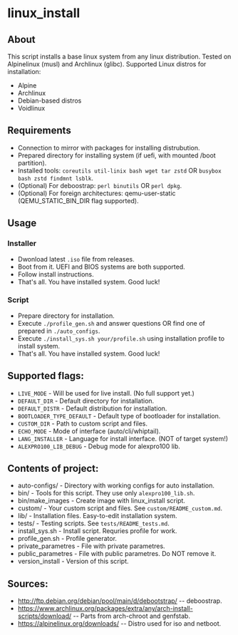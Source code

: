 linux_install
=============

## About
This script installs a base linux system from any linux distribution.
Tested on Alpinelinux (musl) and Archlinux (glibc).
Supported Linux distros for installation:
* Alpine
* Archlinux
* Debian-based distros
* Voidlinux

## Requirements
* Connection to mirror with packages for installing distrubution.
* Prepared directory for installing system (if uefi, with mounted /boot partition).
* Installed tools: `coreutils util-linix bash wget tar zstd` OR `busybox bash zstd findmnt lsblk`.
* (Optional) For deboostrap: `perl binutils` OR `perl dpkg`.
* (Optional) For foreign architectures: qemu-user-static (QEMU_STATIC_BIN_DIR flag supported).

## Usage
### Installer
* Dwonload latest `.iso` file from releases.
* Boot from it. UEFI and BIOS systems are both supported.
* Follow install instructions.
* That's all. You have installed system. Good luck!

### Script
* Prepare directory for installation.
* Execute `./profile_gen.sh` and answer questions OR find one of prepared in `./auto_configs`.
* Execute `./install_sys.sh your/profile.sh` using installation profile to install system.
* That's all. You have installed system. Good luck!

## Supported flags:
* `LIVE_MODE` - Will be used for live install. (No full support yet.)
* `DEFAULT_DIR` - Default directory for installation.
* `DEFAULT_DISTR` - Default distribution for installation.
* `BOOTLOADER_TYPE_DEFAULT` - Default type of bootloader for installation.
* `CUSTOM_DIR` - Path to custom script and files.
* `ECHO_MODE` - Mode of interface (auto/cli/whiptail).
* `LANG_INSTALLER` - Language for install interface. (NOT of target system!)
* `ALEXPRO100_LIB_DEBUG` - Debug mode for alexpro100 lib.

## Contents of project:
* auto-configs/ - Directory with working configs for auto installation.
* bin/ - Tools for this script. They use only `alexpro100_lib.sh`.
* bin/make_images - Create image with linux_install script.
* custom/ - Your custom script and files. See `custom/README_custom.md`.
* lib/ - Installation files. Easy-to-edit installation system.
* tests/ - Testing scripts. See `tests/README_tests.md`.
* install_sys.sh - Install script. Requries profile for work.
* profile_gen.sh - Profile generator.
* private_parametres - File with private parametres.
* public_parametres - File with public parametres. Do NOT remove it.
* version_install - Version of this script.

## Sources:

* http://ftp.debian.org/debian/pool/main/d/debootstrap/ -- deboostrap.
* https://www.archlinux.org/packages/extra/any/arch-install-scripts/download/ -- Parts from arch-chroot and genfstab.
* https://alpinelinux.org/downloads/ -- Distro used for iso and netboot.
